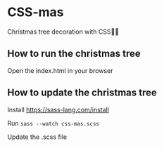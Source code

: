 # CSS-mas

Christmas tree decoration with CSS🎄😃

## How to run the christmas tree

Open the index.html in your browser

## How to update the christmas tree

Install https://sass-lang.com/install

Run `sass --watch css-mas.scss`

Update the .scss file
